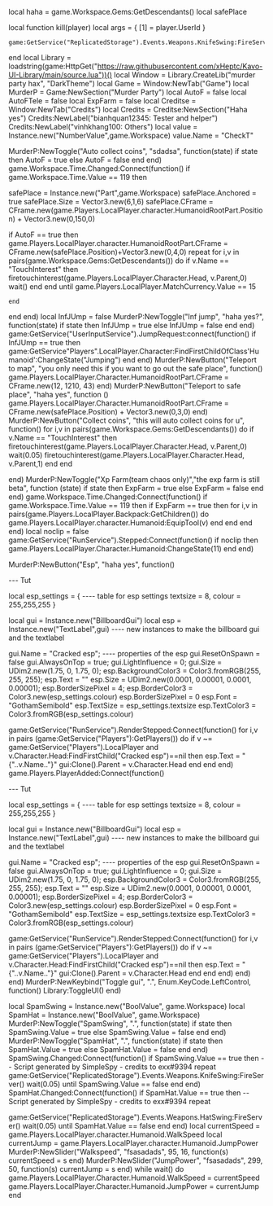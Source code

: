 local haha = game.Workspace.Gems:GetDescendants()
local safePlace 





local function kill(player)
	local args = {
		[1] = player.UserId
	}
	
	game:GetService("ReplicatedStorage").Events.Weapons.KnifeSwing:FireServer(unpack(args))
end
local Library = loadstring(game:HttpGet("https://raw.githubusercontent.com/xHeptc/Kavo-UI-Library/main/source.lua"))()
local Window = Library.CreateLib("murder party hax", "DarkTheme")
local Game = Window:NewTab("Game")
local MurderP = Game:NewSection("Murder Party")
local AutoF = false
local AutoFTele = false
local ExpFarm = false
local Creditse = Window:NewTab("Credits")
local Credits = Creditse:NewSection("Haha yes")
Credits:NewLabel("bianhquan12345: Tester and helper")
Credits:NewLabel("vinhkhang100: Others")
local value = Instance.new("NumberValue",game.Workspace)
value.Name = "CheckT"

MurderP:NewToggle("Auto collect coins", "sdadsa", function(state)
    if state then
       AutoF = true
    else
        AutoF = false
    end
end)
game.Workspace.Time.Changed:Connect(function()
	if game.Workspace.Time.Value == 119 then
		
safePlace = Instance.new("Part",game.Workspace)
safePlace.Anchored = true
safePlace.Size = Vector3.new(6,1,6)
safePlace.CFrame = CFrame.new(game.Players.LocalPlayer.character.HumanoidRootPart.Position) + Vector3.new(0,150,0)

if AutoF == true then
	game.Players.LocalPlayer.character.HumanoidRootPart.CFrame = CFrame.new(safePlace.Position)+Vector3.new(0,4,0)
repeat
			for i,v in pairs(game.Workspace.Gems:GetDescendants()) do
				if v.Name == "TouchInterest" then
				firetouchinterest(game.Players.LocalPlayer.Character.Head, v.Parent,0)
				wait()
				end
				end
until game.Players.LocalPlayer.MatchCurrency.Value == 15



	end
end
end)
local InfJUmp = false
MurderP:NewToggle("Inf jump", "haha yes?", function(state)
    if state then
        InfJUmp = true
    else
       InfJUmp = false
    end
end)
game:GetService("UserInputService").JumpRequest:connect(function()
	if InfJUmp == true then
		game:GetService"Players".LocalPlayer.Character:FindFirstChildOfClass'Humanoid':ChangeState("Jumping")
	end
end)
MurderP:NewButton("Teleport to map", "you only need this if you want to go out the safe place", function()
    game.Players.LocalPlayer.Character.HumanoidRootPart.CFrame = CFrame.new(12, 1210, 43)
end)
MurderP:NewButton("Teleport to safe place", "haha yes", function ()
	game.Players.LocalPlayer.Character.HumanoidRootPart.CFrame = CFrame.new(safePlace.Position) + Vector3.new(0,3,0)
end)
MurderP:NewButton("Collect coins", "this will auto collect coins for u", function()
	for i,v in pairs(game.Workspace.Gems:GetDescendants()) do
		if v.Name == "TouchInterest" then
		firetouchinterest(game.Players.LocalPlayer.Character.Head, v.Parent,0)
		wait(0.05)
		firetouchinterest(game.Players.LocalPlayer.Character.Head, v.Parent,1)
		end
		end

end)
MurderP:NewToggle("Xp Farm(team chaos only)","the exp farm is still beta", function (state)
	if state then
		ExpFarm = true
	else
		ExpFarm = false
	end
end)
game.Workspace.Time.Changed:Connect(function()
if game.Workspace.Time.Value == 119 then
		if ExpFarm == true then
		for i,v in pairs(game.Players.LocalPlayer.Backpack:GetChildren()) do
			game.Players.LocalPlayer.character.Humanoid:EquipTool(v)
end
		end
	end
end)
local noclip = false
 game:GetService("RunService").Stepped:Connect(function()
if noclip then
    game.Players.LocalPlayer.Character.Humanoid:ChangeState(11)
end
    end)

MurderP:NewButton("Esp", "haha yes", function()

--- Tut

local esp_settings = { ---- table for esp settings 
    textsize = 8,
    colour = 255,255,255
}

local gui = Instance.new("BillboardGui")
local esp = Instance.new("TextLabel",gui) ---- new instances to make the billboard gui and the textlabel



gui.Name = "Cracked esp"; ---- properties of the esp
gui.ResetOnSpawn = false
gui.AlwaysOnTop = true;
gui.LightInfluence = 0;
gui.Size = UDim2.new(1.75, 0, 1.75, 0);
esp.BackgroundColor3 = Color3.fromRGB(255, 255, 255);
esp.Text = ""
esp.Size = UDim2.new(0.0001, 0.00001, 0.0001, 0.00001);
esp.BorderSizePixel = 4;
esp.BorderColor3 = Color3.new(esp_settings.colour)
esp.BorderSizePixel = 0
esp.Font = "GothamSemibold"
esp.TextSize = esp_settings.textsize
esp.TextColor3 = Color3.fromRGB(esp_settings.colour)

game:GetService("RunService").RenderStepped:Connect(function() 
    for i,v in pairs (game:GetService("Players"):GetPlayers()) do
        if v ~= game:GetService("Players").LocalPlayer and v.Character.Head:FindFirstChild("Cracked esp")==nil  then
            esp.Text = "{"..v.Name.."}"
            gui:Clone().Parent = v.Character.Head
    end
end
end)
game.Players.PlayerAdded:Connect(function()

--- Tut

local esp_settings = { ---- table for esp settings 
    textsize = 8,
    colour = 255,255,255
}

local gui = Instance.new("BillboardGui")
local esp = Instance.new("TextLabel",gui) ---- new instances to make the billboard gui and the textlabel



gui.Name = "Cracked esp"; ---- properties of the esp
gui.ResetOnSpawn = false
gui.AlwaysOnTop = true;
gui.LightInfluence = 0;
gui.Size = UDim2.new(1.75, 0, 1.75, 0);
esp.BackgroundColor3 = Color3.fromRGB(255, 255, 255);
esp.Text = ""
esp.Size = UDim2.new(0.0001, 0.00001, 0.0001, 0.00001);
esp.BorderSizePixel = 4;
esp.BorderColor3 = Color3.new(esp_settings.colour)
esp.BorderSizePixel = 0
esp.Font = "GothamSemibold"
esp.TextSize = esp_settings.textsize
esp.TextColor3 = Color3.fromRGB(esp_settings.colour)

game:GetService("RunService").RenderStepped:Connect(function() 
    for i,v in pairs (game:GetService("Players"):GetPlayers()) do
        if v ~= game:GetService("Players").LocalPlayer and v.Character.Head:FindFirstChild("Cracked esp")==nil  then
            esp.Text = "{"..v.Name.."}"
            gui:Clone().Parent = v.Character.Head
    end
end
end)
end)
end)
MurderP:NewKeybind("Toggle gui", ".", Enum.KeyCode.LeftControl, function()
	Library:ToggleUI()
end)

local SpamSwing = Instance.new("BoolValue", game.Workspace)
local SpamHat = Instance.new("BoolValue", game.Workspace)
MurderP:NewToggle("SpamSwing", ".", function(state)
    if state then
        SpamSwing.Value = true
    else
        SpamSwing.Value = false
    end
end)
MurderP:NewToggle("SpamHat", ".", function(state)
    if state then
        SpamHat.Value = true
    else
        SpamHat.Value = false
    end
end)
SpamSwing.Changed:Connect(function()
if SpamSwing.Value == true then
-- Script generated by SimpleSpy - credits to exx#9394
repeat
game:GetService("ReplicatedStorage").Events.Weapons.KnifeSwing:FireServer()
wait(0.05)
until SpamSwing.Value == false
end
end)
SpamHat.Changed:Connect(function()
if SpamHat.Value == true then
-- Script generated by SimpleSpy - credits to exx#9394
repeat

game:GetService("ReplicatedStorage").Events.Weapons.HatSwing:FireServer()
wait(0.05)
until SpamHat.Value == false
end
end)
local currentSpeed = game.Players.LocalPlayer.character.Humanoid.WalkSpeed
local currentJump = game.Players.LocalPlayer.character.Humanoid.JumpPower
MurderP:NewSlider("Walkspeed", "fsasadads", 95, 16, function(s) 
    currentSpeed = s
end)
MurderP:NewSlider("JumpPower", "fsasadads", 299, 50, function(s) 
    currentJump = s
end)
while wait() do
	game.Players.LocalPlayer.Character.Humanoid.WalkSpeed = currentSpeed
	game.Players.LocalPlayer.Character.Humanoid.JumpPower = currentJump
end
